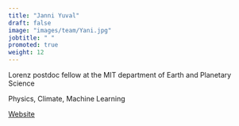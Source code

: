 ```yaml
---
title: "Janni Yuval"
draft: false
image: "images/team/Yani.jpg"
jobtitle: " "
promoted: true
weight: 12
---
```


Lorenz postdoc fellow at the MIT department of Earth and Planetary Science

Physics, Climate, Machine Learning

[Website](https:https://yaniyuval.wixsite.com/janniy)
